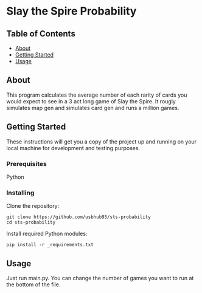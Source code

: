 # Slay the Spire Probability

## Table of Contents

- [About](#about)
- [Getting Started](#getting_started)
- [Usage](#usage)

## About <a name = "about"></a>

This program calculates the average number of each rarity of cards you would expect to see in a 3 act long game of Slay the Spire. It rougly simulates map gen and simulates card gen and runs a million games.

## Getting Started <a name = "getting_started"></a>

These instructions will get you a copy of the project up and running on your local machine for development and testing purposes.

### Prerequisites

Python

### Installing

Clone the repository:

```
git clone https://github.com/usbhub95/sts-probability
cd sts-probability
```

Install required Python modules:

```
pip install -r _requirements.txt
```

## Usage <a name = "usage"></a>

Just run main.py. You can change the number of games you want to run at the bottom of the file.
